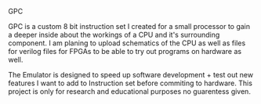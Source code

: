 GPC


GPC is a custom 8 bit instruction set I created for a small processor to gain a deeper inside about the workings of a CPU and it's surrounding component. I am planing to upload schematics of the CPU as well as files for verilog files for FPGAs to be able to try out programs on hardware as well.

The Emulator is designed to speed up software development + test out new features I want to add to Instruction set before commiting to hardware.
This project is only for research and educational purposes no guarentess given.

